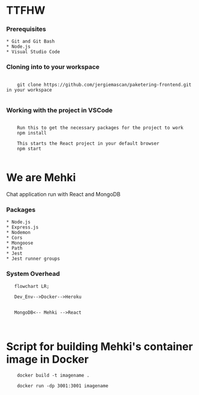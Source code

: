 # TTFHW

### Prerequisites

    * Git and Git Bash
    * Node.js
    * Visual Studio Code

### Cloning into to your workspace

```

    git clone https://github.com/jergiemascan/paketering-frontend.git in your workspace
    
```

### Working with the project in VSCode

```

    Run this to get the necessary packages for the project to work
    npm install

    This starts the React project in your default browser
    npm start
    
```


# We are Mehki

Chat application run with React and MongoDB

### Packages

    * Node.js
    * Express.js
    * Nodemon
    * Cors
    * Mongoose
    * Path
    * Jest
    * Jest runner groups



### System Overhead

```mermaid 
   flowchart LR;
   
   Dev_Env-->Docker-->Heroku
   

   MongoDB<-- Mehki -->React
    
    
```
# Script for building Mehki's container image in Docker

```
    docker build -t imagename .
   
    docker run -dp 3001:3001 imagename
    
```
   

